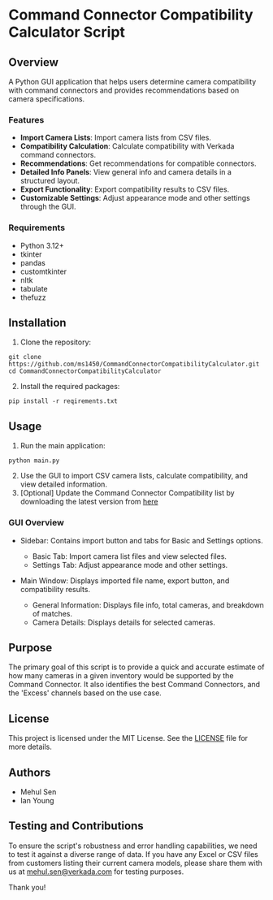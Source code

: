 # Command Connector Compatibility Calculator Script

## Overview

A Python GUI application that helps users determine camera compatibility with command connectors and provides recommendations based on camera specifications.

### Features

- **Import Camera Lists**: Import camera lists from CSV files.
- **Compatibility Calculation**: Calculate compatibility with Verkada command connectors.
- **Recommendations**: Get recommendations for compatible connectors.
- **Detailed Info Panels**: View general info and camera details in a structured layout.
- **Export Functionality**: Export compatibility results to CSV files.
- **Customizable Settings**: Adjust appearance mode and other settings through the GUI.

### Requirements

- Python 3.12+
- tkinter
- pandas
- customtkinter
- nltk
- tabulate
- thefuzz

## Installation

1. Clone the repository:
```commandline
git clone https://github.com/ms1450/CommandConnectorCompatibilityCalculator.git
cd CommandConnectorCompatibilityCalculator
```
2. Install the required packages:
```commandline
pip install -r reqirements.txt
```

## Usage

1. Run the main application:
```commandline
python main.py
```

2. Use the GUI to import CSV camera lists, calculate compatibility, and view detailed information.
3. [Optional] Update the Command Connector Compatibility list by downloading the latest version from [here](https://www.verkada.com/security-cameras/command-connector/hcl/?page=1)

### GUI Overview
- Sidebar: Contains import button and tabs for Basic and Settings options.
  - Basic Tab: Import camera list files and view selected files.
  - Settings Tab: Adjust appearance mode and other settings.

- Main Window: Displays imported file name, export button, and compatibility results.
  - General Information: Displays file info, total cameras, and breakdown of matches.
  - Camera Details: Displays details for selected cameras.

## Purpose

The primary goal of this script is to provide a quick and accurate estimate of how many cameras in a given inventory would be supported by the Command Connector. It also identifies the best Command Connectors, and the 'Excess' channels based on the use case.

## License

This project is licensed under the MIT License. See the <ins>LICENSE</ins> file for more details.

## Authors
- Mehul Sen
- Ian Young

## Testing and Contributions

To ensure the script's robustness and error handling capabilities, we need to test it against a diverse range of data. If you have any Excel or CSV files from customers listing their current camera models, please share them with us at <mehul.sen@verkada.com> for testing purposes.

Thank you!
